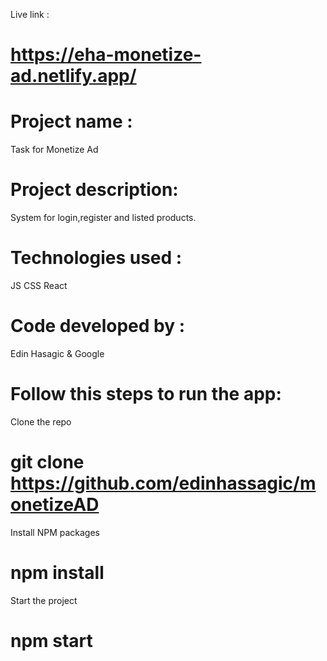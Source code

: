 Live link : 
# https://eha-monetize-ad.netlify.app/


# Project name : 
Task for Monetize Ad

# Project description: 
System for login,register and listed products.

# Technologies used : 
JS
CSS
React

# Code developed by : 
Edin Hasagic & Google





# Follow this steps to run the app:

Clone the repo
# git clone https://github.com/edinhassagic/monetizeAD
Install NPM packages
# npm install
Start the project 
# npm start



